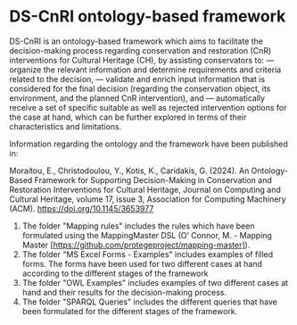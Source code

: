 # DS-CnRI ontology-based framework

DS-CnRI is an ontology-based framework which aims to facilitate the decision-making process regarding conservation and restoration (CnR) interventions for Cultural Heritage (CH), by assisting conservators to:
— organize the relevant information and determine requirements and criteria related to the decision,
— validate and enrich input information that is considered for the final decision (regarding the
conservation object, its environment, and the planned CnR intervention), and
— automatically receive a set of specific suitable as well as rejected intervention options for the
case at hand, which can be further explored in terms of their characteristics and limitations.

Information regarding the ontology and the framework have been published in:

Moraitou, E., Christodoulou, Y., Kotis, K., Caridakis, G. (2024). An Ontology-Based Framework for Supporting Decision-Making in Conservation and Restoration Interventions for Cultural Heritage, Journal on Computing and Cultural Heritage, volume 17, issue 3, Association for Computing Machinery (ACM). https://doi.org/10.1145/3653977


1. The folder "Mapping rules" includes the rules which have been formulated using the MappingMaster DSL (O’ Connor, M. - Mapping Master [https://github.com/protegeproject/mapping-master]).
2. The folder "MS Excel Forms - Examples" includes examples of filled forms. The forms have been used for two different cases at hand according to the different stages of the framework
3. The folder "OWL Examples" includes examples of two different cases at hand and their results for the decision-making process.
4. The folder "SPARQL Queries" includes the different queries that have been formulated for the different stages of the framework.
